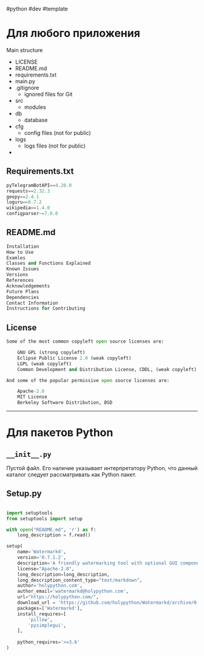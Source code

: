 #python #dev #template

# Для любого приложения

Main structure
- LICENSE
- README.md
- requirements.txt
- main.py
- .gitignore
	- ignored files for Git
- src
	- modules
- db
	- database
- cfg
	- config files (not for public)
- logs
	- logs files (not for public)
- 

## Requirements.txt
```python
pyTelegramBotAPI==4.20.0  
requests==2.32.3  
geopy==2.4.1  
loguru==0.7.2  
wikipedia==1.4.0  
configparser~=7.0.0
```

## README.md
```python
Installation
How to Use
Examles
Classes and Functions Explained
Known Issues
Versions
References
Acknowledgements
Future Plans
Dependencies
Contact Information
Instructions for Contributing
```

## License
```python
Some of the most common copyleft open source licenses are:

    GNU GPL (strong copyleft)
    Eclipse Public License 2.0 (weak copyleft)
    LGPL (weak copyleft)
    Common Development and Distribution License, CDDL, (weak copyleft)

And some of the popular permissive open source licenses are:

    Apache-2.0
    MIT License
    Berkeley Software Distribution, BSD
```

---
# Для пакетов Python
## `__init__.py`
Пустой файл. Его наличие указывает интерпретатору Python, что данный каталог следует рассматривать как Python пакет.

## Setup.py
```python

import setuptools
from setuptools import setup

with open("README.md", 'r') as f:
    long_description = f.read()

setup(
	name='Watermarkd',
	version='0.7.1.2',
	description='A friendly watermarking tool with optional GUI component.',
	license="Apache-2.0",
	long_description=long_description,
	long_description_content_type="text/markdown",
	author='holypython.com',
	author_email='watermarkd@holypython.com',
	url="https://holypython.com/",
	download_url = 'https://github.com/holypython/Watermarkd/archive/0.7.1.2.tar.gz',
	packages=['Watermarkd'],
	install_requires=[
	    'pillow',
	    'pysimplegui',
	],
	
	python_requires='>=3.6'
)
```